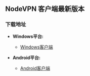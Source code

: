 ## NodeVPN 客户端最新版本
### 下载地址
- **Windows平台:**
  * [Windows客户端](https://raw.githubusercontent.com/newbreedlimited/nodevpn/master/NODEVPN_1_0_3_0.zip)

- **Android平台:**
  * [Android客户端](https://github.com/newbreedlimited/nodevpn/blob/master/nodevpn-release_3.0.2_signed.apk)

    
